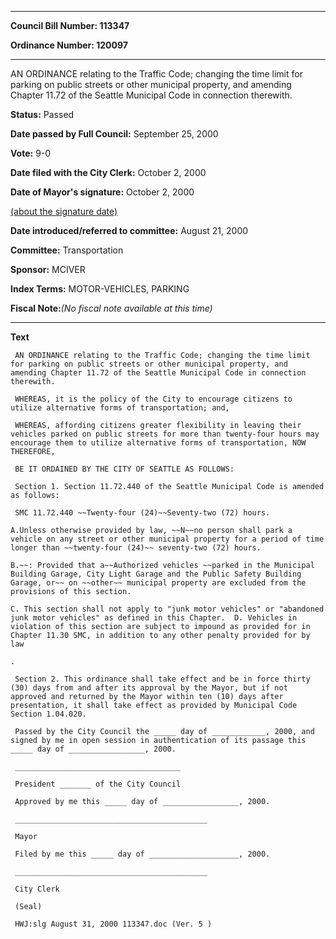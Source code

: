 

********

**Council Bill Number: 113347**
   
**Ordinance Number: 120097**
********

 AN ORDINANCE relating to the Traffic Code; changing the time limit for parking on public streets or other municipal property, and amending Chapter 11.72 of the Seattle Municipal Code in connection therewith.

**Status:** Passed
   
**Date passed by Full Council:** September 25, 2000
   
**Vote:** 9-0
   
**Date filed with the City Clerk:** October 2, 2000
   
**Date of Mayor's signature:** October 2, 2000
   
[(about the signature date)](/~public/approvaldate.htm)
   
   
   
**Date introduced/referred to committee:** August 21, 2000
   
**Committee:** Transportation
   
**Sponsor:** MCIVER
   
   
**Index Terms:** MOTOR-VEHICLES, PARKING

**Fiscal Note:**_(No fiscal note available at this time)_

********

**Text**
   
```
 AN ORDINANCE relating to the Traffic Code; changing the time limit for parking on public streets or other municipal property, and amending Chapter 11.72 of the Seattle Municipal Code in connection therewith.

 WHEREAS, it is the policy of the City to encourage citizens to utilize alternative forms of transportation; and,

 WHEREAS, affording citizens greater flexibility in leaving their vehicles parked on public streets for more than twenty-four hours may encourage them to utilize alternative forms of transportation, NOW THEREFORE,

 BE IT ORDAINED BY THE CITY OF SEATTLE AS FOLLOWS:

 Section 1. Section 11.72.440 of the Seattle Municipal Code is amended as follows:

 SMC 11.72.440 ~~Twenty-four (24)~~Seventy-two (72) hours.

A.Unless otherwise provided by law, ~~N~~no person shall park a vehicle on any street or other municipal property for a period of time longer than ~~twenty-four (24)~~ seventy-two (72) hours.

B.~~: Provided that a~~Authorized vehicles ~~parked in the Municipal Building Garage, City Light Garage and the Public Safety Building Garage, or~~ on ~~other~~ municipal property are excluded from the provisions of this section.

C. This section shall not apply to "junk motor vehicles" or "abandoned junk motor vehicles" as defined in this Chapter.  D. Vehicles in violation of this section are subject to impound as provided for in Chapter 11.30 SMC, in addition to any other penalty provided for by law

.

 Section 2. This ordinance shall take effect and be in force thirty (30) days from and after its approval by the Mayor, but if not approved and returned by the Mayor within ten (10) days after presentation, it shall take effect as provided by Municipal Code Section 1.04.020.

 Passed by the City Council the _____ day of ____________, 2000, and signed by me in open session in authentication of its passage this _____ day of _________________, 2000.

 _____________________________________

 President _______ of the City Council

 Approved by me this _____ day of _________________, 2000.

 ___________________________________________

 Mayor

 Filed by me this _____ day of ____________________, 2000.

 ___________________________________________

 City Clerk

 (Seal)

 HWJ:slg August 31, 2000 113347.doc (Ver. 5 )

```

